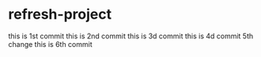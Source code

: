 # refresh-project

this is 1st commit
this is 2nd commit
this is 3d commit
this is 4d commit
5th change
this is 6th commit
